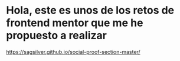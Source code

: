 # Hola, este es unos de los retos de frontend mentor que me he propuesto a realizar

https://sagsilver.github.io/social-proof-section-master/
